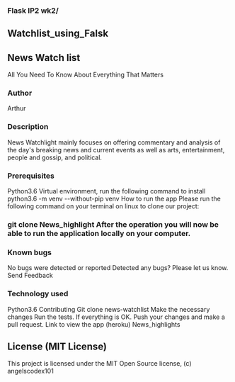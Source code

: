 ###  Flask IP2  wk2/
##  Watchlist_using_Falsk

## News Watch list
All You Need To Know About Everything That Matters
### Author
Arthur

### Description
News Watchlight mainly focuses on offering commentary and analysis of the day's breaking news and current events as well as arts, entertainment, people and gossip, and political.

### Prerequisites
Python3.6 Virtual environment, run the following command to install python3.6 -m venv --without-pip venv How to run the app Please run the following command on your terminal on linux to clone our project:

###  git clone News_highlight After the operation you will now be able to run the application locally on your computer.

### Known bugs
No bugs were detected or reported Detected any bugs? Please let us know. Send Feedback

### Technology used
Python3.6
Contributing
Git clone news-watchlist Make the necessary changes Run the tests. If everything is OK. Push your changes and make a pull request. Link to view the app (heroku) News_highlights

##   License (MIT License)
This project is licensed under the MIT Open Source license, (c) angelscodex101